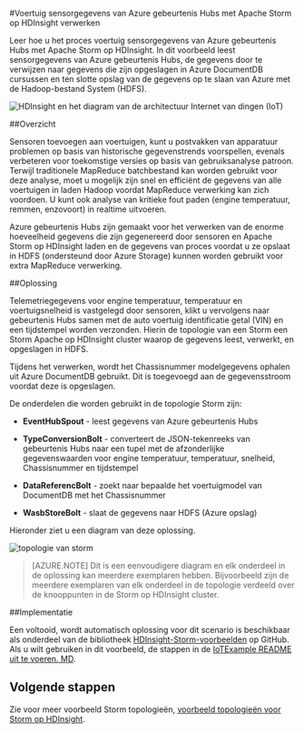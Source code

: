 <properties
 pageTitle="Proces sensorgegevens voertuig met Apache Storm op HDInsight | Microsoft Azure"
 description="Leer hoe u het proces voertuig sensorgegevens van gebeurtenis Hubs met Apache Storm op HDInsight. Voeg modelgegevens uit DocumentDB en resultaat met storage opslaan."
 services="hdinsight,documentdb,notification-hubs"
 documentationCenter=""
 authors="Blackmist"
 manager="jhubbard"
 editor="cgronlun"/>

<tags
ms.service="hdinsight"
ms.devlang="java"
ms.topic="article"
ms.tgt_pltfrm="na"
ms.workload="big-data"
ms.date="08/23/2016"
ms.author="larryfr"/>

#<a name="process-vehicle-sensor-data-from-azure-event-hubs-using-apache-storm-on-hdinsight"></a>Voertuig sensorgegevens van Azure gebeurtenis Hubs met Apache Storm op HDInsight verwerken

Leer hoe u het proces voertuig sensorgegevens van Azure gebeurtenis Hubs met Apache Storm op HDInsight. In dit voorbeeld leest sensorgegevens van Azure gebeurtenis Hubs, de gegevens door te verwijzen naar gegevens die zijn opgeslagen in Azure DocumentDB cursussen en ten slotte opslag van de gegevens op te slaan van Azure met de Hadoop-bestand System (HDFS).

![HDInsight en het diagram van de architectuur Internet van dingen (IoT)](./media/hdinsight-storm-iot-eventhub-documentdb/iot.png)

##<a name="overview"></a>Overzicht

Sensoren toevoegen aan voertuigen, kunt u postvakken van apparatuur problemen op basis van historische gegevenstrends voorspellen, evenals verbeteren voor toekomstige versies op basis van gebruiksanalyse patroon. Terwijl traditionele MapReduce batchbestand kan worden gebruikt voor deze analyse, moet u mogelijk zijn snel en efficiënt de gegevens van alle voertuigen in laden Hadoop voordat MapReduce verwerking kan zich voordoen. U kunt ook analyse van kritieke fout paden (engine temperatuur, remmen, enzovoort) in realtime uitvoeren.

Azure gebeurtenis Hubs zijn gemaakt voor het verwerken van de enorme hoeveelheid gegevens die zijn gegenereerd door sensoren en Apache Storm op HDInsight laden en de gegevens van proces voordat u ze opslaat in HDFS (ondersteund door Azure Storage) kunnen worden gebruikt voor extra MapReduce verwerking.

##<a name="solution"></a>Oplossing

Telemetriegegevens voor engine temperatuur, temperatuur en voertuigsnelheid is vastgelegd door sensoren, klikt u vervolgens naar gebeurtenis Hubs samen met de auto voertuig identificatie getal (VIN) en een tijdstempel worden verzonden. Hierin de topologie van een Storm een Storm Apache op HDInsight cluster waarop de gegevens leest, verwerkt, en opgeslagen in HDFS.

Tijdens het verwerken, wordt het Chassisnummer modelgegevens ophalen uit Azure DocumentDB gebruikt. Dit is toegevoegd aan de gegevensstroom voordat deze is opgeslagen.

De onderdelen die worden gebruikt in de topologie Storm zijn:

* **EventHubSpout** - leest gegevens van Azure gebeurtenis Hubs

* **TypeConversionBolt** - converteert de JSON-tekenreeks van gebeurtenis Hubs naar een tupel met de afzonderlijke gegevenswaarden voor engine temperatuur, temperatuur, snelheid, Chassisnummer en tijdstempel

* **DataReferencBolt** - zoekt naar bepaalde het voertuigmodel van DocumentDB met het Chassisnummer

* **WasbStoreBolt** - slaat de gegevens naar HDFS (Azure opslag)

Hieronder ziet u een diagram van deze oplossing.

![topologie van storm](./media/hdinsight-storm-iot-eventhub-documentdb/iottopology.png)

> [AZURE.NOTE] Dit is een eenvoudigere diagram en elk onderdeel in de oplossing kan meerdere exemplaren hebben. Bijvoorbeeld zijn de meerdere exemplaren van elk onderdeel in de topologie verdeeld over de knooppunten in de Storm op HDInsight cluster.

##<a name="implementation"></a>Implementatie

Een voltooid, wordt automatisch oplossing voor dit scenario is beschikbaar als onderdeel van de bibliotheek [HDInsight-Storm-voorbeelden](https://github.com/hdinsight/hdinsight-storm-examples) op GitHub. Als u wilt gebruiken in dit voorbeeld, de stappen in de [IoTExample README uit te voeren. MD](https://github.com/hdinsight/hdinsight-storm-examples/blob/master/IotExample/README.md).

## <a name="next-steps"></a>Volgende stappen

Zie voor meer voorbeeld Storm topologieën, [voorbeeld topologieën voor Storm op HDInsight](hdinsight-storm-example-topology.md).
